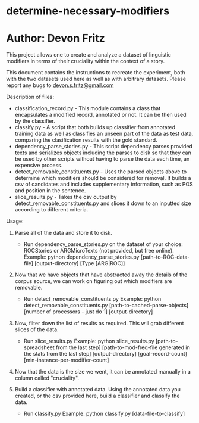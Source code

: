 # determine-necessary-modifiers
# Author: Devon Fritz
This project allows one to create and analyze a dataset of linguistic modifiers
in terms of their cruciality within the context of a story.

This document contains the instructions to recreate the experiment, both with
the two datasets used here as well as with arbitrary datasets. Please report
any bugs to devon.s.fritz@gmail.com

Description of files:
- classification_record.py - This module contains a class that encapsulates
    a modified record, annotated or not. It can be then used by the classifier.
- classify.py - A script that both builds up classifier from annotated
    training data as well as classifies an unseen part of the data as test
    data, comparing the clasification results with the gold standard.
- dependency_parse_stories.py - This script dependency parses provided texts
    and serializes objects including the parses to disk so that they can be
    used by other scripts without having to parse the data each time, an
    expensive process.
- detect_removable_constituents.py - Uses the parsed objects above to determine
    which modifiers should be considered for removal. It builds a csv
    of candidates and includes supplementary information, such as POS and
    position in the sentence.
- slice_results.py - Takes the csv output by detect_removable_constituents.py
    and slices it down to an inputted size according to different criteria.


Usage:

1) Parse all of the data and store it to disk.
   - Run dependency_parse_stories.py on the dataset of your choice: ROCStories or
     ARGMicroTexts (not provided, but free online).
     Example: python dependency_parse_stories.py [path-to-ROC-data-file] [output-directory] [Type [ARG|ROC]]

2) Now that we have objects that have abstracted away the details of the corpus source,
we can work on figuring out which modifiers are removable.
    - Run detect_removable_constituents.py
      Example: python detect_removable_constituents.py [path-to-cached-parse-objects] [number of processors - just do 1] [output-directory]

3) Now, filter down the list of results as required. This will grab different slices of the data.
    - Run slice_results.py
      Example: python slice_results.py [path-to-spreadsheet from the last step] [path-to-mod-freq-file generated in the stats from the last step] [output-directory] [goal-record-count] [min-instance-per-modifier-count]

4) Now that the data is the size we went, it can be annotated manually in a column called "cruciality".

5) Build a classifier with annotated data. Using the annotated data you created, or the csv provided here, build a classifier and classify the data.
    - Run classify.py
      Example: python classify.py [data-file-to-classify]
